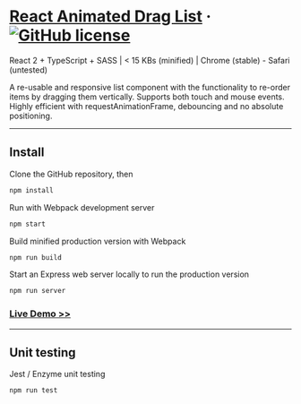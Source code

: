 # [React Animated Drag List](https://reactjs.org/) &middot; [![GitHub license](https://img.shields.io/badge/license-MIT-blue.svg)](https://github.com/facebook/react/blob/master/LICENSE)

React 2 + TypeScript + SASS | < 15 KBs (minified) | Chrome (stable) - Safari (untested)

A re-usable and responsive list component with the functionality to re-order items by dragging them vertically. Supports both touch and mouse events. Highly efficient with requestAnimationFrame, debouncing and no absolute positioning.

* * *

## Install

Clone the GitHub repository, then

```sh
npm install
```

Run with Webpack development server

```sh
npm start
```

Build minified production version with Webpack

```sh
npm run build
```

Start an Express web server locally to run the production version

```sh
npm run server
```

### [Live Demo >>](https://www.mindprobe.io/demo/react-animated-drag-list/)

* * *

## Unit testing

Jest / Enzyme unit testing

```sh
npm run test
```